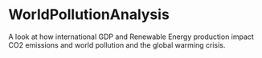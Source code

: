 # WorldPollutionAnalysis
A look at how international GDP and Renewable Energy production impact CO2 emissions and world pollution and the global warming crisis.
